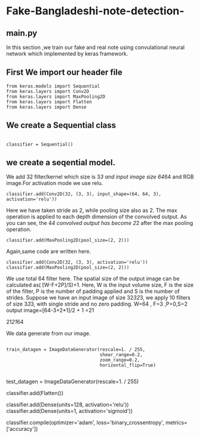 # Fake-Bangladeshi-note-detection-
## main.py
In this section ,we train our fake and real note using convulational neural network which implemented by keras framework.

## First We import our header file
```
from keras.models import Sequential
from keras.layers import Conv2D
from keras.layers import MaxPooling2D
from keras.layers import Flatten
from keras.layers import Dense
```
## We create a Sequential class
```

classifier = Sequential()

```
## we create a seqential model.
We add 32 filter/kernel which size is 3*3 and input image size 64*64 and RGB image.For activation mode we use relu.
```
classifier.add(Conv2D(32, (3, 3), input_shape=(64, 64, 3), activation='relu'))
```
Here we have taken stride as 2, while pooling size also as 2. The max operation is applied to each depth dimension of the convolved output. As you can see, the 4*4 convolved output has become 2*2 after the max pooling operation.
```
classifier.add(MaxPooling2D(pool_size=(2, 2)))
```
Again,same code are written here.
``` 
classifier.add(Conv2D(32, (3, 3), activation='relu'))
classifier.add(MaxPooling2D(pool_size=(2, 2)))
```
We use total 64 filter here.
The spatial size of the output image can be calculated as( [W-F+2P]/S)+1. Here, W is the input volume size, F is the size of the filter, P is the number of padding applied and S is the number of strides. Suppose we have an input image of size 32*32*3, we apply 10 filters of size 3*3*3, with single stride and no zero padding.
W=64 , F=3 ,P=0,S=2
output image=[64-3+2*1]/2 + 1 =21

21*21*64

We data generate from our image.

```

train_datagen = ImageDataGenerator(rescale=1. / 255,
                                   shear_range=0.2,
                                   zoom_range=0.2,
                                   horizontal_flip=True)
								   
```
test_datagen = ImageDataGenerator(rescale=1. / 255)





classifier.add(Flatten())


classifier.add(Dense(units=128, activation='relu'))
classifier.add(Dense(units=1, activation='sigmoid'))


classifier.compile(optimizer='adam', loss='binary_crossentropy', metrics=['accuracy'])
```
